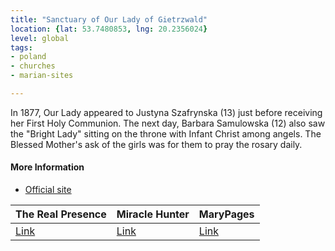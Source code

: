 ```yaml
---
title: "Sanctuary of Our Lady of Gietrzwald"
location: {lat: 53.7480853, lng: 20.2356024}
level: global
tags:
- poland
- churches
- marian-sites

---
```



In 1877, Our Lady appeared to Justyna Szafrynska (13) just before receiving her First Holy Communion.  The next day, Barbara Samulowska (12) also saw the "Bright Lady" sitting on the throne with Infant Christ among angels.  The Blessed Mother's ask of the girls was for them to pray the rosary daily.

#### More Information

* [Official site](https://sanktuariummaryjne.pl/)


| The Real Presence | Miracle Hunter | MaryPages |
| --- | --- | --- |
| [Link](http://www.therealpresence.org/eucharst/misc/BVM/85_GIETRZALD_96x96.pdf) | [Link](http://www.miraclehunter.com/marian_apparitions/approved_apparitions/gietrzwald/index.html) | [Link](https://www.marypages.com/giertzwald-(poland)-en.html) |





